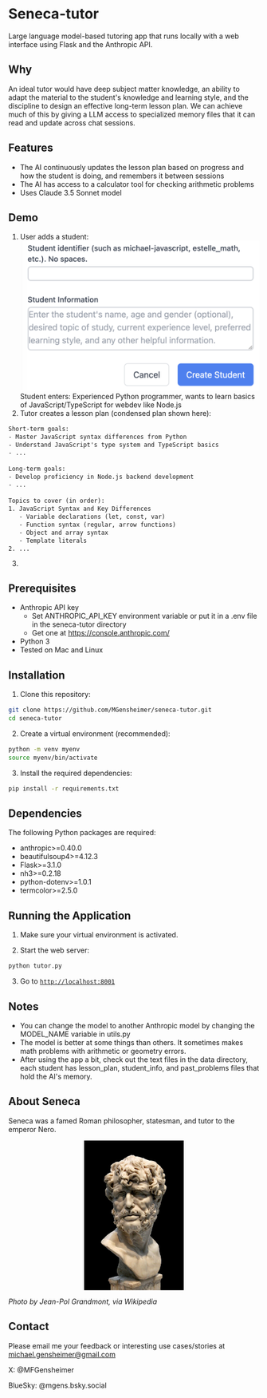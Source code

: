 # Seneca-tutor

Large language model-based tutoring app that runs locally with a web interface using Flask and the Anthropic API.

## Why

An ideal tutor would have deep subject matter knowledge, an ability to adapt the material to the student's knowledge and learning style, and the discipline to design an effective long-term lesson plan. We can achieve much of this by giving a LLM access to specialized memory files that it can read and update across chat sessions.

## Features

- The AI continuously updates the lesson plan based on progress and how the student is doing, and remembers it between sessions
- The AI has access to a calculator tool for checking arithmetic problems
- Uses Claude 3.5 Sonnet model

## Demo

1. User adds a student:
![image](readme_assets/new_student.png)
Student enters: Experienced Python programmer, wants to learn basics of JavaScript/TypeScript for webdev like Node.js
2. Tutor creates a lesson plan (condensed plan shown here):

```
Short-term goals:
- Master JavaScript syntax differences from Python
- Understand JavaScript's type system and TypeScript basics
- ...

Long-term goals:
- Develop proficiency in Node.js backend development
- ...

Topics to cover (in order):
1. JavaScript Syntax and Key Differences
   - Variable declarations (let, const, var)
   - Function syntax (regular, arrow functions)
   - Object and array syntax
   - Template literals
2. ...
```
3. 

## Prerequisites

- Anthropic API key
  - Set ANTHROPIC_API_KEY environment variable or put it in a .env file in the seneca-tutor directory
  - Get one at https://console.anthropic.com/
- Python 3
- Tested on Mac and Linux

## Installation

1. Clone this repository:

```bash
git clone https://github.com/MGensheimer/seneca-tutor.git
cd seneca-tutor
```

2. Create a virtual environment (recommended):

```bash
python -m venv myenv
source myenv/bin/activate
```

3. Install the required dependencies:

```bash
pip install -r requirements.txt
```

## Dependencies

The following Python packages are required:
- anthropic>=0.40.0
- beautifulsoup4>=4.12.3
- Flask>=3.1.0
- nh3>=0.2.18
- python-dotenv>=1.0.1
- termcolor>=2.5.0

## Running the Application

1. Make sure your virtual environment is activated.

2. Start the web server:

```bash
python tutor.py
```

3. Go to [`http://localhost:8001`](http://localhost:8001)

## Notes

- You can change the model to another Anthropic model by changing the MODEL_NAME variable in utils.py
- The model is better at some things than others. It sometimes makes math problems with arithmetic or geometry errors.
- After using the app a bit, check out the text files in the data directory, each student has lesson_plan, student_info, and past_problems files that hold the AI's memory.

## About Seneca

Seneca was a famed Roman philosopher, statesman, and tutor to the emperor Nero.

<img src="readme_assets/seneca.jpeg" width="200" alt="Seneca" style="display: block; margin: 0 auto;">

*Photo by Jean-Pol Grandmont, via Wikipedia*

## Contact

Please email me your feedback or interesting use cases/stories at michael.gensheimer@gmail.com

X: @MFGensheimer

BlueSky: @mgens.bsky.social